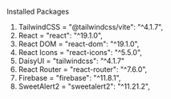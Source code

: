 Installed Packages

1. TailwindCSS = "@tailwindcss/vite": "^4.1.7",
2. React = "react": "^19.1.0",
3. React DOM = "react-dom": "^19.1.0",
4. React Icons = "react-icons": "^5.5.0",
5. DaisyUI = "tailwindcss": "^4.1.7"
6. React Router = "react-router": "^7.6.0",
7. Firebase = "firebase": "^11.8.1",
8. SweetAlert2 = "sweetalert2": "^11.21.2",

